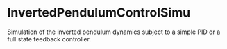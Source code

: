 # InvertedPendulumControlSimu
Simulation of the inverted pendulum dynamics subject to a simple PID or a full state feedback controller.
